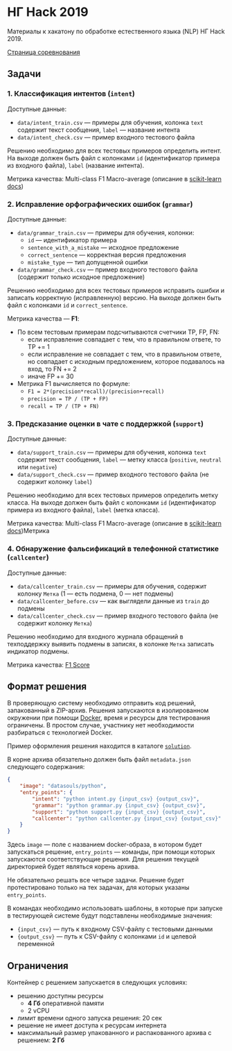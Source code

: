 НГ Hack 2019
============

Материалы к хакатону по обработке естественного языка (NLP) НГ Hack 2019.

[Страница соревнования](https://datasouls.com/c/nghack2019/)


## Задачи

### 1. Классификация интентов (`intent`)

Доступные данные:
- `data/intent_train.csv` — примеры для обучения, колонка `text` содержит текст сообщения, `label` — название интента
- `data/intent_check.csv` — пример входного тестового файла

Решению необходимо для всех тестовых примеров определить интент. На выходе должен быть файл с колонками `id` (идентификатор примера из входного файла), `label` (название интента).

Метрика качества: Multi-class F1 Macro-average (описание в [scikit-learn docs](https://scikit-learn.org/stable/modules/generated/sklearn.metrics.f1_score.html))

### 2. Исправление орфографических ошибок (`grammar`)

Доступные данные:
- `data/grammar_train.csv` — примеры для обучения, колонки:
    - `id` — идентификатор примера
    - `sentence_with_a_mistake` — исходное предложение
    - `correct_sentence` — корректная версия предложения
    - `mistake_type` — тип допущенной ошибки
- `data/grammar_check.csv` — пример входного тестового файла (содержит только исходное предложение)

Решению необходимо для всех тестовых примеров исправить ошибки и записать корректную (исправленную) версию. На выходе должен быть файл с колонками `id` и `correct_sentence`.

Метрика качества — **F1**:
- По всем тестовым примерам подсчитываются счетчики TP, FP, FN:
  - если исправление совпадает с тем, что в правильном ответе, то TP += 1
  - если исправление не совпадает с тем, что в правильном ответе, но совпадает с исходным предложением, которое подавалось на вход, то FN += 2
  - иначе FP += 30
- Метрика F1 вычисляется по формуле: 
  - `F1 = 2*(precision*recall)/(precision+recall)`
  - `precision = TP / (TP + FP)`
  - `recall = TP / (TP + FN)`
 

### 3. Предсказание оценки в чате с поддержкой (`support`)

Доступные данные:
- `data/support_train.csv` — примеры для обучения, колонка `text` содержит текст сообщения, `label` — метку класса (`positive`, `neutral` или `negative`)
- `data/support_check.csv` — пример входного тестового файла (не содержит колонку `label`)

Решению необходимо для всех тестовых примеров определить метку класса. На выходе должен быть файл с колонками `id` (идентификатор примера из входного файла), `label` (метка класса).

Метрика качества: Multi-class F1 Macro-average (описание в [scikit-learn docs](https://scikit-learn.org/stable/modules/generated/sklearn.metrics.f1_score.html))Метрика


### 4. Обнаружение фальсификаций в телефонной статистике (`callcenter`)

Доступные данные:
- `data/callcenter_train.csv` — примеры для обучения, содержит колонку `Метка` (1 — есть подмена, 0 — нет подмены)
- `data/callcenter_before.csv` — как выглядели данные из `train` до подмены
- `data/callcenter_check.csv` — пример входного тестового файла (не содержит колонку `Метка`)

Решению необходимо для входного журнала обращений в техподдержку выявить подмены в записях, в колонке `Метка` записать индикатор подмены.

Метрика качества: [F1 Score](https://en.wikipedia.org/wiki/F1_score)


## Формат решения

В проверяющую систему необходимо отправить код решений, запакованный в ZIP-архив. Решения запускаются в изолированном окружении при помощи [Docker](https://www.docker.com/), время и ресурсы для тестирования ограничены. В простом случае, участнику нет необходимости разбираться с технологией Docker.

Пример оформления решения находится в каталоге [`solution`](solution).

В корне архива обязательно должен быть файл `metadata.json` следующего содержания:

```json
{
    "image": "datasouls/python",
    "entry_points": {
        "intent": "python intent.py {input_csv} {output_csv}",
        "grammar": "python grammar.py {input_csv} {output_csv}",
        "support": "python support.py {input_csv} {output_csv}",
        "callcenter": "python callcenter.py {input_csv} {output_csv}"
    }
}
```

Здесь `image` — поле с названием docker-образа, в котором будет запускаться решение, `entry_points` — команды, при помощи которых запускаются соответствующие решения. Для решения текущей директорией будет являться корень архива. 

Не обязательно решать все четыре задачи. Решение будет протестировано только на тех задачах, для которых указаны `entry_points`.

В командах необходимо использовать шаблоны, в которые при запуске в тестирующей системе будут подставлены необходимые значения: 
- `{input_csv}` — путь к входному CSV-файлу с тестовыми данными
- `{output_csv}` — путь к CSV-файлу с колонками `id` и целевой переменной


## Ограничения

Контейнер с решением запускается в следующих условиях:

- решению доступны ресурсы
  - **4 Гб** оперативной памяти
  - 2 vCPU
- лимит времени одного запуска решения: 20 сек
- решение не имеет доступа к ресурсам интернета
- максимальный размер упакованного и распакованного архива с решением: **2 Гб**
